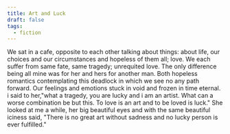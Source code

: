```yaml
---
title: Art and Luck
draft: false
tags:
  - fiction
---
```

 We sat in a cafe, opposite to each other talking about things: about life, our choices and our circumstances and hopeless of them all; love. We each suffer from same fate, same tragedy; unrequited love. The only difference being all mine was for her and hers for another man. Both hopeless romantics contemplating this deadlock in which we see no any path forward. Our feelings and emotions stuck in void and frozen in time eternal. i said to her,"what a tragedy, you are lucky and i am an artist. What can a worse combination be but this. To love is an art and to be loved is luck." She looked at me a while, her big beautiful eyes and with the same beautiful iciness said, "There is no great art without sadness and no lucky person is ever fulfilled." 
